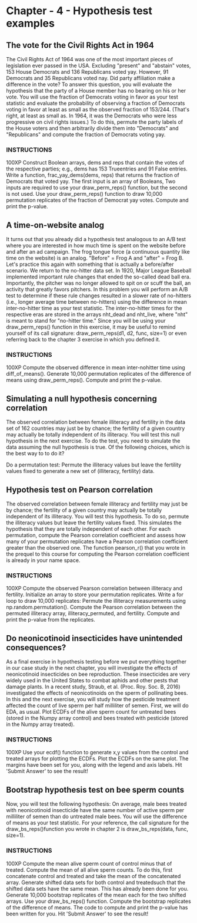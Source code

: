 # Chapter - 4 - Hypothesis test examples


## The vote for the Civil Rights Act in 1964
The Civil Rights Act of 1964 was one of the most important pieces of legislation ever passed in the USA. Excluding "present" and "abstain" votes, 153 House Democrats and 136 Republicans voted yay. However, 91 Democrats and 35 Republicans voted nay. Did party affiliation make a difference in the vote?
To answer this question, you will evaluate the hypothesis that the party of a House member has no bearing on his or her vote. You will use the fraction of Democrats voting in favor as your test statistic and evaluate the probability of observing a fraction of Democrats voting in favor at least as small as the observed fraction of 153/244. (That's right, at least as small as. In 1964, it was the Democrats who were less progressive on civil rights issues.) To do this, permute the party labels of the House voters and then arbitrarily divide them into "Democrats" and "Republicans" and compute the fraction of Democrats voting yay.

### INSTRUCTIONS
100XP
Construct Boolean arrays, dems and reps that contain the votes of the respective parties; e.g., dems has 153 Trueentries and 91 False entries.
Write a function, frac_yay_dems(dems, reps) that returns the fraction of Democrats that voted yay. The first input is an array of Booleans, Two inputs are required to use your draw_perm_reps() function, but the second is not used.
Use your draw_perm_reps() function to draw 10,000 permutation replicates of the fraction of Democrat yay votes.
Compute and print the p-value.

## A time-on-website analog
It turns out that you already did a hypothesis test analogous to an A/B test where you are interested in how much time is spent on the website before and after an ad campaign. The frog tongue force (a continuous quantity like time on the website) is an analog. "Before" = Frog A and "after" = Frog B. Let's practice this again with something that is actually a before/after scenario.
We return to the no-hitter data set. In 1920, Major League Baseball implemented important rule changes that ended the so-called dead ball era. Importantly, the pitcher was no longer allowed to spit on or scuff the ball, an activity that greatly favors pitchers. In this problem you will perform an A/B test to determine if these rule changes resulted in a slower rate of no-hitters (i.e., longer average time between no-hitters) using the difference in mean inter-no-hitter time as your test statistic. The inter-no-hitter times for the respective eras are stored in the arrays nht_dead and nht_live, where "nht" is meant to stand for "no-hitter time."
Since you will be using your draw_perm_reps() function in this exercise, it may be useful to remind yourself of its call signature: draw_perm_reps(d1, d2, func, size=1) or even referring back to the chapter 3 exercise in which you defined it.
### INSTRUCTIONS
100XP
Compute the observed difference in mean inter-nohitter time using diff_of_means().
Generate 10,000 permutation replicates of the difference of means using draw_perm_reps().
Compute and print the p-value.

## Simulating a null hypothesis concerning correlation
The observed correlation between female illiteracy and fertility in the data set of 162 countries may just be by chance; the fertility of a given country may actually be totally independent of its illiteracy. You will test this null hypothesis in the next exercise.
To do the test, you need to simulate the data assuming the null hypothesis is true. Of the following choices, which is the best way to to do it?



Do a permutation test: Permute the illiteracy values but leave the fertility values fixed to generate a new set of (illiteracy, fertility) data.

## Hypothesis test on Pearson correlation
The observed correlation between female illiteracy and fertility may just be by chance; the fertility of a given country may actually be totally independent of its illiteracy. You will test this hypothesis. To do so, permute the illiteracy values but leave the fertility values fixed. This simulates the hypothesis that they are totally independent of each other. For each permutation, compute the Pearson correlation coefficient and assess how many of your permutation replicates have a Pearson correlation coefficient greater than the observed one.
The function pearson_r() that you wrote in the prequel to this course for computing the Pearson correlation coefficient is already in your name space.
### INSTRUCTIONS
100XP
Compute the observed Pearson correlation between illiteracy and fertility.
Initialize an array to store your permutation replicates.
Write a for loop to draw 10,000 replicates:
Permute the illiteracy measurements using np.random.permutation().
Compute the Pearson correlation between the permuted illiteracy array, illiteracy_permuted, and fertility.
Compute and print the p-value from the replicates.

## Do neonicotinoid insecticides have unintended consequences?
As a final exercise in hypothesis testing before we put everything together in our case study in the next chapter, you will investigate the effects of neonicotinoid insecticides on bee reproduction. These insecticides are very widely used in the United States to combat aphids and other pests that damage plants.
In a recent study, Straub, et al. (Proc. Roy. Soc. B, 2016) investigated the effects of neonicotinoids on the sperm of pollinating bees. In this and the next exercise, you will study how the pesticide treatment affected the count of live sperm per half milliliter of semen.
First, we will do EDA, as usual. Plot ECDFs of the alive sperm count for untreated bees (stored in the Numpy array control) and bees treated with pesticide (stored in the Numpy array treated).
### INSTRUCTIONS
100XP
Use your ecdf() function to generate x,y values from the control and treated arrays for plotting the ECDFs.
Plot the ECDFs on the same plot.
The margins have been set for you, along with the legend and axis labels. Hit 'Submit Answer' to see the result!


## Bootstrap hypothesis test on bee sperm counts
Now, you will test the following hypothesis: On average, male bees treated with neonicotinoid insecticide have the same number of active sperm per milliliter of semen than do untreated male bees. You will use the difference of means as your test statistic.
For your reference, the call signature for the draw_bs_reps()function you wrote in chapter 2 is draw_bs_reps(data, func, size=1).
### INSTRUCTIONS
100XP
Compute the mean alive sperm count of control minus that of treated.
Compute the mean of all alive sperm counts. To do this, first concatenate control and treated and take the mean of the concatenated array.
Generate shifted data sets for both control and treatedsuch that the shifted data sets have the same mean. This has already been done for you.
Generate 10,000 bootstrap replicates of the mean each for the two shifted arrays. Use your draw_bs_reps() function.
Compute the bootstrap replicates of the difference of means.
The code to compute and print the p-value has been written for you. Hit 'Submit Answer' to see the result!

